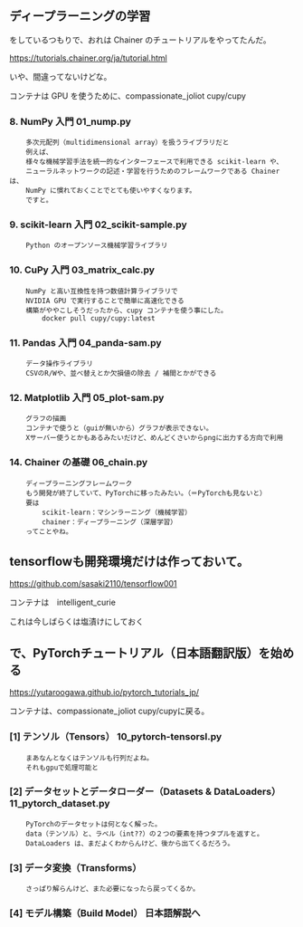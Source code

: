 ## ディープラーニングの学習

   をしているつもりで、おれは Chainer のチュートリアルをやってたんだ。
   
   https://tutorials.chainer.org/ja/tutorial.html

   いや、間違ってないけどな。
   
   コンテナは GPU を使うために、compassionate_joliot cupy/cupy

### 8. NumPy 入門        01_nump.py
        多次元配列（multidimensional array）を扱うライブラリだと
        例えば、
        様々な機械学習手法を統一的なインターフェースで利用できる scikit-learn や、
        ニューラルネットワークの記述・学習を行うためのフレームワークである Chainer は、
        NumPy に慣れておくことでとても使いやすくなります。
        ですと。

### 9. scikit-learn 入門 02_scikit-sample.py
        Python のオープンソース機械学習ライブラリ

### 10. CuPy 入門        03_matrix_calc.py
        NumPy と高い互換性を持つ数値計算ライブラリで
        NVIDIA GPU で実行することで簡単に高速化できる
        構築がややこしそうだったから、cupy コンテナを使う事にした。
            docker pull cupy/cupy:latest

### 11. Pandas 入門      04_panda-sam.py
        データ操作ライブラリ
        CSVのR/Wや、並べ替えとか欠損値の除去 / 補間とかができる

### 12. Matplotlib 入門  05_plot-sam.py 
        グラフの描画
        コンテナで使うと（guiが無いから）グラフが表示できない。
        Xサーバー使うとかもあるみたいだけど、めんどくさいからpngに出力する方向で利用

### 14. Chainer の基礎   06_chain.py
        ディープラーニングフレームワーク
        もう開発が終了していて、PyTorchに移ったみたい。（＝PyTorchも見ないと）
        要は
            scikit-learn：マシンラーニング（機械学習）
            chainer：ディープラーニング（深層学習）
        ってことやね。

## tensorflowも開発環境だけは作っておいて。

   https://github.com/sasaki2110/tensorflow001
   
   コンテナは　intelligent_curie
   
   これは今しばらくは塩漬けにしておく

## で、PyTorchチュートリアル（日本語翻訳版）を始める

   https://yutaroogawa.github.io/pytorch_tutorials_jp/
   
   コンテナは、compassionate_joliot cupy/cupyに戻る。

### [1] テンソル（Tensors） 10_pytorch-tensorsl.py
        まあなんとなくはテンソルも行列だよね。
        それもgpuで処理可能と

### [2] データセットとデータローダー（Datasets & DataLoaders） 11_pytorch_dataset.py
        PyTorchのデータセットは何となく解った。
        data（テンソル）と、ラベル（int??）の２つの要素を持つタプルを返すと。
        DataLoaders は、まだよくわからんけど、後から出てくるだろう。

### [3] データ変換（Transforms） 
        さっぱり解らんけど、また必要になったら戻ってくるか。

### [4] モデル構築（Build Model） 日本語解説へ